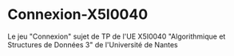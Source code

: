 # Connexion-X5I0040
Le jeu "Connexion" sujet de TP de l'UE X5I0040 "Algorithmique et Structures de Données 3" de l'Université de Nantes
